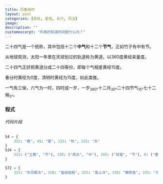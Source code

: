 ```yaml
---
title: 历象授时 
layout: post
categories: [易经, 星宿, 五行, 历法]
image: 
description: ""
customexcerpt: "你真的知道时间是什么吗？"
---
```


二十四气是一个统称，其中包括十二个**中气**和十二个**节气**，正如竹子有中有节。

从地球观测，太阳一年里在天球划过的轨道称为黄道，以360度黄经来量度。

二十四气正好把黄道分成二十四等份，即每个气相差黄经15度。

春分时黄经为0度，清明时黄经为15度，如此类推。

一气有三侯，六气为一时，四时成一岁，一岁<sub>360°</sub>十二月<sub>30°</sub>二十四节气<sub>15°</sub>七十二候<sub>5°</sub>。

### 程式

###### 代码片段

``` python
S4 = {
    315: "春", 45: "夏", 135: "秋", 225: "冬"
}
S24 = {
    315: ("立春", "节"), 330: ("雨水", "中"), 345: ("惊蛰", "节"), 0: ("春分", "中"), 15: ("清明", "节"), 30: ("谷雨", "中")  # ...
}

S72 = {
    315: "东风解冻", 320: "蛰虫始振", 325: "鱼上冰", 330: "獭祭鱼", 335: "鸿雁来", 340: "草木萌动"  # ...
}
```